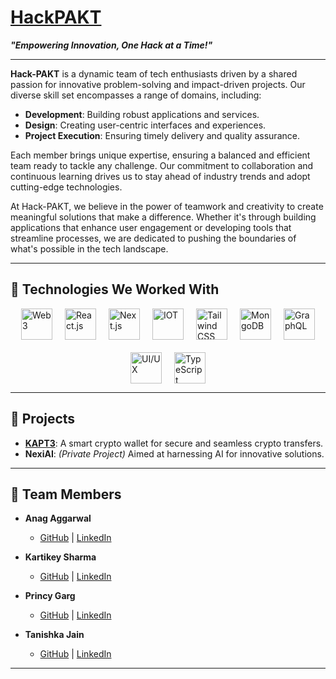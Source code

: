# [HackPAKT](https://hackpakt.github.io)
**_"Empowering Innovation, One Hack at a Time!"_**

---

**Hack-PAKT** is a dynamic team of tech enthusiasts driven by a shared passion for innovative problem-solving and impact-driven projects. Our diverse skill set encompasses a range of domains, including:

- **Development**: Building robust applications and services.
- **Design**: Creating user-centric interfaces and experiences.
- **Project Execution**: Ensuring timely delivery and quality assurance.

Each member brings unique expertise, ensuring a balanced and efficient team ready to tackle any challenge. Our commitment to collaboration and continuous learning drives us to stay ahead of industry trends and adopt cutting-edge technologies.

At Hack-PAKT, we believe in the power of teamwork and creativity to create meaningful solutions that make a difference. Whether it's through building applications that enhance user engagement or developing tools that streamline processes, we are dedicated to pushing the boundaries of what's possible in the tech landscape.

---

## 🚀 Technologies We Worked With

<div style="display: flex; flex-wrap: wrap; gap: 20px; justify-content: center;">

  <img src="https://img.icons8.com/?size=100&id=100819&format=png&color=FFFFFF" alt="Web3" width="50" height="50"/>
  <img src="https://img.icons8.com/color/48/000000/react-native.png" alt="React.js" width="50" height="50"/>
  <img src="https://img.icons8.com/color/48/000000/nextjs.png" alt="Next.js" width="50" height="50"/>
  <img src="https://img.icons8.com/?size=100&id=1bVDgc9r21ji&format=png&color=000000" alt="IOT" width="50" height="50"/>
  <img src="https://img.icons8.com/color/48/000000/tailwindcss.png" alt="Tailwind CSS" width="50" height="50"/>
  <img src="https://img.icons8.com/color/48/000000/mongodb.png" alt="MongoDB" width="50" height="50"/>
  <img src="https://img.icons8.com/color/48/000000/graphql.png" alt="GraphQL" width="50" height="50"/>
  <img src="https://img.icons8.com/?size=100&id=45982&format=png&color=000000" alt="UI/UX" width="50" height="50"/>
  <img src="https://img.icons8.com/color/48/000000/typescript.png" alt="TypeScript" width="50" height="50"/>

</div>

---

## 🌟 Projects
- **[KAPT3](https://github.com/Hackpakt/kapt3)**: A smart crypto wallet for secure and seamless crypto transfers.
- **NexiAI**: *(Private Project)* Aimed at harnessing AI for innovative solutions.

---

## 🤝 Team Members

- **Anag Aggarwal**  
  - [GitHub](https://github.com/Anag0710) | [LinkedIn](https://www.linkedin.com/in/anagaggarwal/)
    
- **Kartikey Sharma**  
  - [GitHub](https://github.com/relaxkartikey) | [LinkedIn](https://linkedin.com/in/relaxkartikey) 
    
- **Princy Garg**  
  - [GitHub](https://github.com/princygarg01) | [LinkedIn](https://www.linkedin.com/in/princy-garg-781797301) 
    
- **Tanishka Jain**  
  - [GitHub](https://github.com/tanishkajain081) | [LinkedIn](https://www.linkedin.com/in/tanishkajain081) 

---
